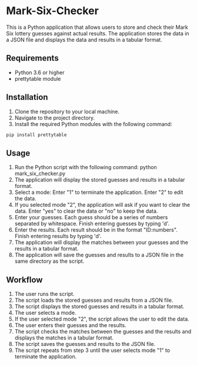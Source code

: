 # Mark-Six-Checker

This is a Python application that allows users to store and check their Mark Six lottery guesses against actual results. The application stores the data in a JSON file and displays the data and results in a tabular format.

## Requirements

- Python 3.6 or higher
- prettytable module

## Installation

1. Clone the repository to your local machine.
2. Navigate to the project directory.
3. Install the required Python modules with the following command:

```bash
pip install prettytable
```

## Usage

1. Run the Python script with the following command: python mark_six_checker.py
2. The application will display the stored guesses and results in a tabular format.
3. Select a mode:
    Enter "1" to terminate the application.
    Enter "2" to edit the data.
4. If you selected mode "2", the application will ask if you want to clear the data. Enter "yes" to clear the data or "no" to keep the data.
5. Enter your guesses. Each guess should be a series of numbers separated by whitespace.    Finish entering guesses by typing 'd'.
6. Enter the results. Each result should be in the format "ID:numbers". Finish entering results by typing 'd'.
7. The application will display the matches between your guesses and the results in a tabular format.
8. The application will save the guesses and results to a JSON file in the same directory as the script.

## Workflow

1. The user runs the script.
2. The script loads the stored guesses and results from a JSON file.
3. The script displays the stored guesses and results in a tabular format.
4. The user selects a mode.
5. If the user selected mode "2", the script allows the user to edit the data.
6. The user enters their guesses and the results.
7. The script checks the matches between the guesses and the results and displays the matches in a tabular format.
8. The script saves the guesses and results to the JSON file.
9. The script repeats from step 3 until the user selects mode "1" to terminate the application.
